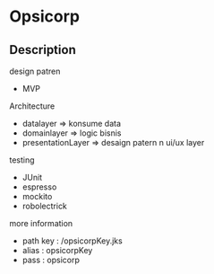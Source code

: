 # Opsicorp

## Description

design patren 
- MVP

Architecture
- datalayer => konsume data
- domainlayer => logic bisnis
- presentationLayer => desaign patern n ui/ux layer

testing
- JUnit
- espresso
- mockito
- robolectrick

more information
- path key : /opsicorpKey.jks
- alias    : opsicorpKey
- pass     : opsicorp


